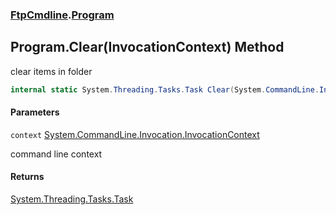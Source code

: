### [FtpCmdline](FtpCmdline.md 'FtpCmdline').[Program](Program.md 'FtpCmdline.Program')

## Program.Clear(InvocationContext) Method

clear items in folder

```csharp
internal static System.Threading.Tasks.Task Clear(System.CommandLine.Invocation.InvocationContext context);
```
#### Parameters

<a name='FtpCmdline.Program.Clear(System.CommandLine.Invocation.InvocationContext).context'></a>

`context` [System.CommandLine.Invocation.InvocationContext](https://docs.microsoft.com/en-us/dotnet/api/System.CommandLine.Invocation.InvocationContext 'System.CommandLine.Invocation.InvocationContext')

command line context

#### Returns
[System.Threading.Tasks.Task](https://docs.microsoft.com/en-us/dotnet/api/System.Threading.Tasks.Task 'System.Threading.Tasks.Task')